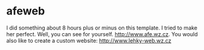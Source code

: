 # afeweb
I did something about 8 hours plus or minus on this template. I tried to make her perfect. Well, you can see for yourself. http://www.afe.wz.cz. You would also like to create a custom website: http://www.lehky-web.wz.cz
